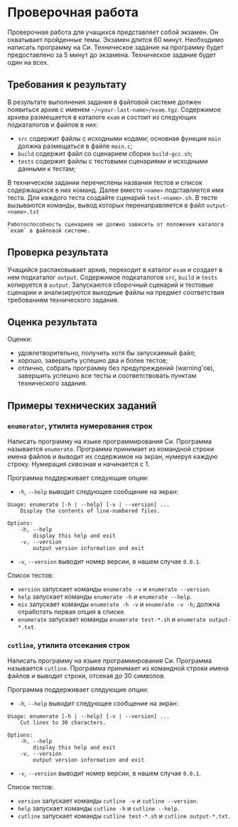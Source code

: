# Проверочная работа

Проверочная работа для учащихся представляет собой экзамен.
Он охватывает пройденные темы.
Экзамен длится 60 минут.
Необходимо написать программу на Си.
Техническое задание на программу будет предоставлено за 5 минут до экзамена.
Техническое задание будет один на всех.

## Требования к результату

В результате выполнения задания в файловой системе должен появиться архив с именем `~/<your-last-name>/exam.tgz`.
Содержимое архива размещается в каталоге `exam` и состоит из следующих подкаталогов и файлов в них:
* `src` содержит файлы с исходными кодами; основная функция `main` должна размещаться в файле `main.c`;
* `build` содержит файл со сценарием сборки `build-gcc.sh`;
* `tests` содержит файлы с тестовыми сценариями и исходными данными к тестам;

В техническом задании перечислены названия тестов и список содержащихся в них команд.
Далее вместо `<name>` подставляется имя теста.
Для каждого теста создайте сценарий `test-<name>.sh`.
В тесте вызываются команды, вывод которых перенаправляется в файл `output-<name>.txt`

```warning
Работоспособность сценариев не должно зависеть от положения каталога `exam` в файловой системе.
```

## Проверка результата

Учащийся распаковывает архив, переходит в каталог `exam` и создает в нем подкаталог `output`.
Содержимое подкаталогов `src`, `build` и `tests` копируется в `output`.
Запускаются сборочный сценарий и тестовые сценарии и анализируются выходные файлы на предмет соответствия требованиям технического задания.


## Оценка результата

Оценки:
* удовлетворительно, получить хотя бы запускаемый файл;
* хорошо, завершить успешно два и более тестов;
* отлично, собрать программу без предупреждений (warning'ов), завершить успешно все тесты и соответствовать пунктам технического задания.


## Примеры технических заданий

### `enumerator`, утилита нумерования строк

Написать программу на языке программирования Си.
Программа называется `enumerate`.
Программа принимает из командной строки имена файлов и выводит их содержимое на экран, нумеруя каждую строку.
Нумерация сквозная и начинается с 1.

Программа поддерживает следующие опции:
* `-h`, `--help` выводит следующее сообщение на экран:
```
Usage: enumerate [-h | --help] [-v | --version] ...
    Display the contents of line-numbered files.

Options:
    -h, --help 
        display this help and exit
    -v, --version
        output version information and exit
```
* `-v`, `--version` выводит номер версии, в нашем случае `0.0.1`.

Список тестов:
* `version` запускает команды `enumerate -v` и `enumerate --version`.
* `help` запускает команды `enumerate -h` и `enumerate --help`.
* `mix` запускает команды `enumerate -h -v` и `enumerate -v -h`; должна отработать первая опция в списке.
* `enumerate` запускает команды `enumerate test-*.sh` и `enumerate output-*.txt`.


### `cutline`, утилита отсекания строк

Написать программу на языке программирования Си.
Программа называется `cutline`.
Программа принимает из командной строки имена файлов и выводит строки, отсекая до 30 символов.

Программа поддерживает следующие опции:
* `-h`, `--help` выводит следующее сообщение на экран:
```
Usage: enumerate [-h | --help] [-v | --version] ...
    Cut lines to 30 characters.

Options:
    -h, --help 
        display this help and exit
    -v, --version
        output version information and exit
```
* `-v`, `--version` выводит номер версии, в нашем случае `0.0.1`.

Список тестов:
* `version` запускает команды `cutline -v` и `cutline --version`.
* `help` запускает команды `cutline -h` и `cutline --help`.
* `cutline` запускает команды `cutline test-*.sh` и `cutline output-*.txt`.
